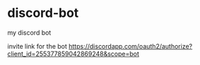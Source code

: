 # discord-bot
my discord bot


invite link for the bot
https://discordapp.com/oauth2/authorize?client_id=255377859042869248&scope=bot
